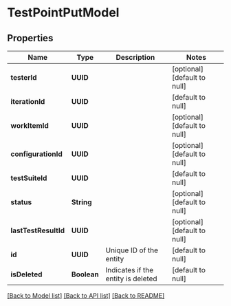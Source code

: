 # TestPointPutModel
## Properties

| Name | Type | Description | Notes |
|------------ | ------------- | ------------- | -------------|
| **testerId** | **UUID** |  | [optional] [default to null] |
| **iterationId** | **UUID** |  | [default to null] |
| **workItemId** | **UUID** |  | [optional] [default to null] |
| **configurationId** | **UUID** |  | [optional] [default to null] |
| **testSuiteId** | **UUID** |  | [default to null] |
| **status** | **String** |  | [optional] [default to null] |
| **lastTestResultId** | **UUID** |  | [optional] [default to null] |
| **id** | **UUID** | Unique ID of the entity | [default to null] |
| **isDeleted** | **Boolean** | Indicates if the entity is deleted | [default to null] |

[[Back to Model list]](../README.md#documentation-for-models) [[Back to API list]](../README.md#documentation-for-api-endpoints) [[Back to README]](../README.md)

